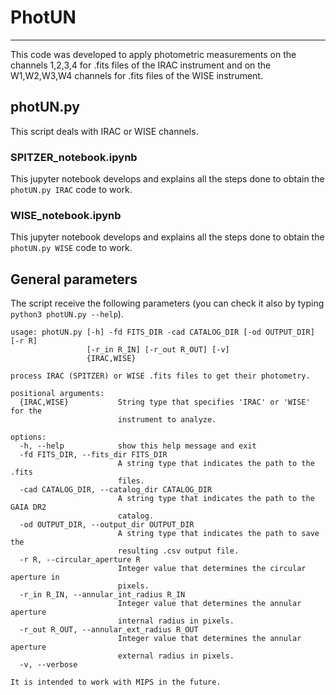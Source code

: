 # PhotUN 

---

This code was developed to apply photometric measurements on the channels 1,2,3,4 for .fits files of the IRAC instrument and on the W1,W2,W3,W4 channels for .fits files of the WISE instrument.

## photUN.py

This script deals with IRAC or WISE channels.

### SPITZER_notebook.ipynb

This jupyter notebook develops and explains all the steps done to obtain the `photUN.py IRAC` code to work.

### WISE_notebook.ipynb

This jupyter notebook develops and explains all the steps done to obtain the `photUN.py WISE` code to work.

## General parameters

The script receive the following parameters (you can check it also by typing `python3 photUN.py --help`).

```
usage: photUN.py [-h] -fd FITS_DIR -cad CATALOG_DIR [-od OUTPUT_DIR] [-r R]
                 [-r_in R_IN] [-r_out R_OUT] [-v]
                 {IRAC,WISE}

process IRAC (SPITZER) or WISE .fits files to get their photometry.

positional arguments:
  {IRAC,WISE}           String type that specifies 'IRAC' or 'WISE' for the
                        instrument to analyze.

options:
  -h, --help            show this help message and exit
  -fd FITS_DIR, --fits_dir FITS_DIR
                        A string type that indicates the path to the .fits
                        files.
  -cad CATALOG_DIR, --catalog_dir CATALOG_DIR
                        A string type that indicates the path to the GAIA DR2
                        catalog.
  -od OUTPUT_DIR, --output_dir OUTPUT_DIR
                        A string type that indicates the path to save the
                        resulting .csv output file.
  -r R, --circular_aperture R
                        Integer value that determines the circular aperture in
                        pixels.
  -r_in R_IN, --annular_int_radius R_IN
                        Integer value that determines the annular aperture
                        internal radius in pixels.
  -r_out R_OUT, --annular_ext_radius R_OUT
                        Integer value that determines the annular aperture
                        external radius in pixels.
  -v, --verbose

It is intended to work with MIPS in the future.
```